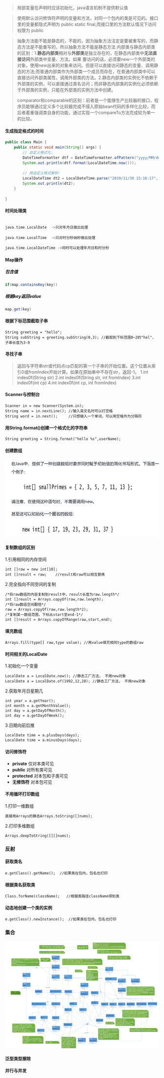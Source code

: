 >  局部变量在声明时应该初始化，java语言机制不提供默认值

> 使用默认访问修饰符声明的变量和方法，对同一个包内的类是可见的。接口里的变量都隐式声明为 public static final,而接口里的方法默认情况下访问权限为 public

> 抽象方法能不能是静态的，不能的，因为抽象方法注定是要被重写的，而静态方法是不能重写的，所以抽象方法不能是静态方法
> 内部类与静态内部类的区别：1.**静态内部类**相对与**外部类**是独立存在的，在静态内部类中**无法直接访问**外部类中变量、方法。如果 要访问的话，必须要new一个外部类的对象，使用new出来的对象来访问。但是可以直接访问静态的变量、调用静态的方法;而普通内部类作为外部类一个成员而存在，在普通内部类中可以直接访问外部类属性，调用外部类的方法。2.静态内部类的实例化不依赖于外部类的实例，可以直接通过类名访问；而非静态内部类的实例化必须依赖于外部类的实例，只能在外部类的实例方法中创建。
>
> comparator和comparable的区别：前者是一个能够生产比较器的接口，程序员能够通过定义多个比较器完成不侵入原始bean代码的多样化比较，而后者着重强调类自身的功能，通过实现一个compareTo方法完成较为单一的比较。

#### 生成指定格式的时间

```java
public class Main {
    public static void main(String[] args) {
        // 自定义格式化:
        DateTimeFormatter dtf = DateTimeFormatter.ofPattern("yyyy/MM/dd HH:mm:ss");
        System.out.println(dtf.format(LocalDateTime.now()));

        // 用自定义格式解析:
        LocalDateTime dt2 = LocalDateTime.parse("2019/11/30 15:16:17", dtf);
        System.out.println(dt2);
    }

}
```

#### 时间处理类

```c

java.time.LocalDate  ->只对年月日做出处理

java.time.LocalTime  ->只对时分秒纳秒做出处理

java.time.LocalDateTime ->同时可以处理年月日和时分秒
```

#### Map操作

##### 包含值

```java
if(map.containsKey(key))
```

##### 根据key返回value

```java
map.get(key)
```

#### 根据下标范围截取子串
```
String greeting = "hello";
String subString = greeting.subString(0,3); //截取到下标范围0~2的"hel"，子串长度为3-0
```

#### 寻找子串
> 返回与字符串str或代码点cp匹配的第一个子串的开始位置。这个位置从索引0或fromIndex开始计算。如果在原始串中不存在str，返回-1。
1.int index0f(String str)
2.int index0f(String str, int fromIndex)
3.int index0f(int cp)
4.int index0f(int cp, int fromIndex)

#### Scanner与控制台
```
Scanner in = new Scanner(System.in);
String name = in.nextLine(); //输入英文名时可以打空格
String word = in.next();     //只想输入一个单词，可以用空格作为分隔符
```
#### 用String.format()创建一个格式化的字符串
```
String greeting = String.format("hello %s",userName);
```
#### 创建数组
![](https://raw.githubusercontent.com/XiYuXu/MyPictures/master/20230912225625.png)



#### 复制数组的区别
1.引用相同的内存空间
```
int []raw = new int[10];
int []result = raw;    //result和raw可以相互替换
```
2.完全指向不同空间的复制
```
/*将raw数组的内容复制到result中，result长度为raw.length*/
int []reuslt = Arrays.copyOf(raw,raw.length);
/*将raw数组空间翻倍*/
raw = Arrays.copyOf(raw,raw.length*2);
/*复制某一数组范围，下标从start至end-1*/
int []result = Arrays.copyOfRange(raw,start,end);
```

#### 填充数组
```
Arrays.fill(type[] raw,type value); //用value填充相同type的数组raw
```

#### 时间相关的LocalDate
1.初始化一个变量
```
LocalDate a = LocalDate.now(); //静态工厂方法， 不用new对象
LocalDate a = LocalDate.of(1992,12,28); //静态工厂方法， 不用new对象
```
2.获取年月日星期几
```
int year = a.getYear();
int month = a.getMonthValue();
int day = a.getDayOfMonth();
int day = a.getDayOfWeek();
```
3.日期向前后推
```
LocalDate time = a.plusDays(days);
LocalDate time = a.minusDays(days);
```

#### 访问修饰符
- **private** 仅对本类可见
- **public** 对所有类可见
- **protected** 对本包和子类可见
- **无修饰符** 对本包可见


#### 不用循环打印数组
1.打印一维数组
```
直接用Arrays的静态Arrays.toString([]nums);
```
2.打印多维数组
```
Arrays.deepToString([][]nums);
```


### 反射
#### 获取类名
```
e.getClass().getName();  //如果类在包内，包名也打印
```
#### 根据类名获取类
```
Class.forName(className);   //根据类路径className得到类
```
#### 动态地创建一个类的实例
```
e.getClass().newInstance();  //如果类在包内，包名也打印
```

### 集合
![](https://raw.githubusercontent.com/XiYuXu/MyPictures/master/20230916002048.png)

#### 泛型类型擦除


#### 并行与并发